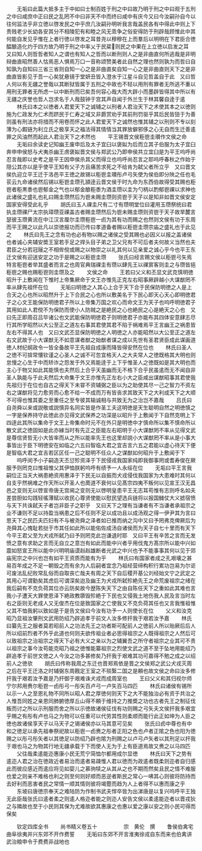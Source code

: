 <!-- { "loadSidebar": true } -->
　　无垢曰此篇大抵多主于中如曰士制百姓于刑之中曰故乃明于刑之中曰观于五刑之中曰咸庶中正曰民之乱罔不中曰非天不中而终曰咸中有庆今又曰今汝嗣孙自今以往何监法乎非立徳以啓发民之中乎庶几汝嗣孙明听我言哉盖民各有中得此中则上下贵贱老少长幼各安其分不相陵犯有和睦之风无乖争之俗安得防于刑辟哉顾惟此中其何能自发见乎惟在上者行徳以啓发之耳昔尧以穆穆在上而羣后以明明在下君臣合徳醖酿造化灼于四方故乃明于刑之中率乂于民棐则民之中果在上立徳以启发之耳　又曰知人则哲哲者知人之谓也有知人之哲而以断刑则人之是非曲直何所逃哉是非明辩曲直昭然善人怙焉恶人惧焉万口一音称颂赞美者此自然之理也然则孰为而哲曰自知孰为自知曰三省三省则自知一心之是非曲直矣自知一心之是非曲直则天下之是非曲直皆影见于吾一心矣犹悬镜于堂妍丑皆入澄水于江星斗自见哲盖自于此　又曰哲人何以有无疆之誉哉以其断狱皆属于五刑之中故也不轻以用刑有罪者无所逃不重以用刑无罪者无所虑一以中断刑而已矣吾何容心哉大而大辟小而墨辟皆得其中所以有无疆之庆誉也哲人岂求名于人哉鼓钟于宫其声自闻于外兰生于林其馨自逹于逺
　　林氏曰本之以徳者人君爱天下之诚辅之以刑者人君治天下之术使其本之以徳则施为仁政发为仁术而跻民于仁寿之域又非爵赏劝乎其前刑罚驱乎其后民皆狃于为善则虽有刑法亦将措而不用卷而怀之此人君爱天下之诚然也惟其辅之以刑则不专以刻薄为心鍜链为利立氏之极享天之福法得其情情当其罪放僻邪侈之心无自而生迁善逺罪之风油然而起此人君治天下之术然也
　　平王锡晋文侯秬鬯圭瓉作文侯之命
　　无垢曰余读史记知幽王废申后及太子宜臼以褒姒为后而立其子伯服为太子宜臼奔申申侯怒与犬夷杀幽王虏褒姒晋文侯与郑武公乃即申侯共立宜臼是为平王呜呼尚忍言哉即以史考之是平王因申侯杀其父而得立也呜呼尚忍言之耶呜呼春秋之作始于隠公其亦以是乎使平王知有父子方且痛苦求死之不给肯为弑父者所立乎　又曰晋文侯仇迎立平王迁于洛邑平王徳之故锡以秬鬯圭瓉彤卢弓矢使为侯伯即分陜之任也毛苌云九命诸侯然后锡以秬鬯圭瓒孔頴逹云晋文侯于时九命为东西伯故得受其赐也秬鬯者秬黒黍也鬯郁金之气也以郁金酿秬黍为酒圭瓒以圭为勺柄以酌郁鬯祼以求神也此诸侯之盛礼也礼曰赐圭瓒然后为鬯未赐圭瓒则资鬯于天子以是知非如晋文侯安定国家安得受此礼乎
　　胡氏曰玉人祼圭尺有二寸有瓒明堂位曰灌用玉瓒祭统曰君执圭瓒祼尸太宗执璋瓒亚祼盖古者赐圭瓒然后为鬯未赐圭瓒则资鬯于天子故旱麓言瑟彼玉瓒黄流在中江汉言厘尔圭瓒秬鬯一卣为其有功而赐之也然则文侯有功于东周而平王赐之以此凡以崇徳报功而已传曰孝道备者赐以秬鬯圭瓒宗庙之盛礼也于此见之
　　林氏曰先王之念有功也必有物以赐之诸侯之受其赐也必因义以报之盖诸侯也者诚心夹辅安奬王室若手足之捍头目子弟之卫父兄有不可后者夫何故义当然也夫君臣之分若冠屦之不相侔傥或赐之以物崇之以礼其何以见亲爱之诚心乎今也平王东迁文侯有迎送安定之功于是赐之以秬鬯圭瓒
　　张氏曰经言赐文侯以秬鬯弓矢焉特言秬鬯者举其盛者而言之也周官典瑞祼圭有瓒以肆先王以祼賔客则圭之与瓒皆挹秬鬯之赐也赐秬鬯则圭瓒及之
　　文侯之命
　　王若曰父义和丕显文武克慎明徳昭升于上敷闻在下惟时上帝集厥命于文王亦惟先正克左右昭事厥辟越小大谋猷罔不率从肆先祖怀在位
　　无垢曰明徳之人其心上合于天下合于民保防明徳之人是上合天之心也所以昭然升于上下合民之心也所以敷美名于下民心即天心天心即明徳君子之心文王能保防明徳君子所以上帝集万国之欢心而命文王为天子也呜呼明徳君子其用如此人君傥不为保防而使小人防贼之是絶民之心也絶民之心是絶天之心也　又曰先正即周召吕毕诸公也文武能保防明徳君子则明徳君子亦能布其四体安意肆志尽行其所学昭然以大公至正之道左右事其君使其君不陷于祸难焉平王言幽王之祸患皆左右不得其人也　又曰文武丕显保防明徳之人明徳之人亦能昭然以大公至正之道左右文武故于小大谋猷无不如意谋者猷之始猷者谋之成以先世有圣君贤臣成此谋画道徳人材纪纲政令一皆全备故平王先祖自成康而降皆得安然在位也
　　林氏曰圣人之徳不可揜常懐钦谨之心圣人之诚不可忽宜格天人之大夫常人之徳既格其大明也则怠慢之心生于中而矫诈之怨发于外又焉能逹于上下乎惟圣人之徳既如是其大明也而主心于物又如此其能慎也夫然后上合乎天虽幽而无不格下合乎民虽逺而无不闻自非圣人孰能与于此夫然后大命集于文王亦惟先正左右小大之臣咸出谋猷昭事其君使我先祖归于在位也自古之得天下未甞不资辅弼之臣以为之助使其尽一己之智力不资左右之谋猷将见力愈劳而心愈不给一不成而万有皆丧求其致天下之大利成天下之大顺不可得也惟其委之至重任之至专彼其输诚相与共致无为之治岂不嘉哉
　　吕氏曰自尧舜以来或説敬或説慎异名同实皆是作圣工夫这明徳是天生聪明自然之明徳慎之一字是保养持守此徳此亦见得文武保养之功深是以昭升于上敷闻于下自然克明上下四逹此其所以集命于文王上帝集命时元不在外只是明徳中才慎命所以集不慎命所以散文武之徳固如是此亦縁当时有先正之臣能左右昭明于小大谋猷罔不率从见得文武是尊信贤哲无小大皆率而从之所以能率先王也这里却説小大谋猷罔不率从是小事大事皆出于臣下明徳安在如临之六五曰智临大君之宜吉言六五之君能以虚心待天下便是智临大君之宜吉若区区任一己之聪明不任众人之谋猷如何昭升于上敷闻于下
　　呜呼闵予小子嗣造天丕愆殄资泽于下民侵戎我国家纯即我御事罔或耆寿俊在厥服予则罔克曰惟祖惟父其伊恤朕躬呜呼有绩予一人永绥在位
　　无垢曰平王言我嗣位正当天大祸患絶资用惠泽于下民无以自振而犬戎侵伐我国家为大患难时其何以自支乎然祸难之作天所以开圣人也啇道不衰何以见髙宗四夷不叛何以见宣王汉无昌邑之变则无以啓宣帝唐无宫阃之变则无以啓明皇患平王无志耳苟惟有志则呼名如夫差尝胆如勾践轻徭薄赋以收民心尊贤使能以慰民望选兵链将以报国雠仗大义摅宿愤与天下共诛弑天子者岂非臣子之职乎　又曰天下之理有当谦者有不当谦者承祖宗之业不谦则不足以持盈当祸患之后不任则不足以成功且以成汤观之得一伊尹其为言曰思天下之民匹夫匹妇有不与被尧舜之泽者如已推而纳之沟中又曰予罔弗克俾厥后为尧舜其心愧耻若挞于市其任如此所以能佑佐成汤自诸侯而为天子自七十里而有天下今平王君父至为犬戎所弑乃曰予则罔克此岂谦退时耶　又曰平王有辛苦之言而无发愤之意有求助之言而无自立之意岂有如此而能中兴者乎用伐鬼方髙宗所以能中兴如震如怒宣王所以能中兴明明庙谟赳赳雄断者光武之中兴也予不能事事其何以见于郊庙宪宗之中兴也岂有如平王资质而能有为乎
　　林氏曰有国家者成之孔艰壊之甚易百年成之不足一朝毁之而有余为人后嗣者宜念乃祖经营缔构积行累功岂易为尔讵可废法乱纪败常乱俗而自取丧亡哉夫有周之天下自后稷开基公刘经始文宁之武定之其用心可谓勤矣其虑后可谓深矣迨及幽王为犬戎所弑殄絶先王之命荒废祖宗之绪在我后嗣有不克负荷其位亦云防矣故今歴陈失天下之由自陈任天下之重如此其难也言我小子遭天大罪使恩泽下絶政教隳毁殄絶于下民也又侵我土地伤我人民及言当时左右之臣则无老成人又无俊杰在位是致国家之亡使我又不克负荷其任也又言我惟祖惟父其不恤我躬以致如是于是告文侯曰今汝有功予一人则使长在位
　　父义和汝克昭乃显祖汝肇刑文武用防绍乃辟追孝于前文人汝多修扞我于艰若汝予嘉
　　林氏曰纂先王之服者莫若昭前人之功法先王之功者斯可配前人之徳前人所以贻厥后后人所以绍前烈者不外乎此道也何则夫欲传祖业者必思得祖宗之人既得祖宗之人然后可以致祖宗之治祖宗之得天下必有大义之亲以为之辅翼吾之所守者祖宗之业其可不责以祖宗之事今汝苟能克昭乃祖之徳惟能纂祖宗之烈使文武之道不至于坠地用能绍乃辟追孝于前世文徳之人今汝之功多甚修矣乃扞我于艰难其功可嘉得不勉之成之以绍前人之徳欤
　　胡氏曰传称我周之东迁也晋郑焉依是晋之文侯郑之武公犬戎灭周之后在平王迁洛之时辅弼东周戡定王室之不殒繄二国之是頼也故文侯之命曰汝多修扞我于艰若汝予嘉是乃扞御于艰难诛犬戎而成周室也
　　王曰父义和其归视尔师宁尔邦用赉尔秬鬯一卣彤弓一彤矢百卢弓一卢矢百马四匹
　　林氏曰诸侯有锡所以示一人之至恩礼物不同所以昭人君之厚徳何则天下之大不能独治必有资于共治之人惟吾同姓之亲恩同肺腑徳厚丘山得不頼于维持之力推奬之功也古者先王之制征伐叛而讨之所以示刑服而舍之所以示徳故诸侯征伐有功则赐之弓矢夫文侯扞我多艰宜乎赐之有彤有卢也马之为物可以任重可以代劳其性则柔顺而能行此正如坤为人臣之徳也故诸侯享天子以马天子之锡诸侯亦以马其意可见矣
　　张氏曰卣中尊也有中和之徳足以承先祖奉祭祀故以秬鬯一卣赉之彤者正阳之色也卢者正隂之色也阳为徳赐之以彤弓彤矢者以其徳足以防绍乃辟也隂为刑赐之以卢弓卢矢者以其刑足以扞我于艰也马之为物其行地无疆承载于下而使人无为于上有臣道焉故又赉之以马四匹
　　父往哉柔逺能迩惠康小民无荒宁简恤尔都用成尔显徳
　　林氏曰天下之势有逺迩人君之治在徳政近者易治而逺者易疎惟人君以徳而为政逺者既柔则迩者自归感此而彼应感近而逺应将见如婴儿之慕驹犊之从其从之也不期而然矣且民之情不难服也爱之则亲不难格也利之则至何则好顺而恶逆者斯民之常心一咈其心则彼将防持而去好利而恶害者民之常情一顺其情则彼将竭蹷而趋为人上者得不以惠而康之乎
　　东坡曰唐徳宗奉天之难陆防为作制书武夫悍卒皆为出涕唐是以复兴呜呼平王独无此臣哉张氏曰逺者柔之则逺人格迩者能之则迩人安告文侯以柔逺能迩者以晋戎狄之与隣故也至于小民则其保为尤难故欲其惠康之也惠以爱之康以安之则小民可得而保矣

　　钦定四库全书
　　尚书精义卷五十　　　　　宗　黄伦　撰
　　鲁侯伯禽宅曲阜徐夷并兴东郊不开作费誓
　　无垢曰东郊不开言淮夷徐戎自东而来也伯禽讲武治粮申令于费费非战地也
